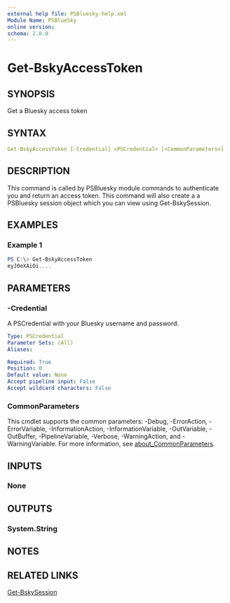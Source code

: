 ```yaml
---
external help file: PSBluesky-help.xml
Module Name: PSBlueSky
online version:
schema: 2.0.0
---
```


# Get-BskyAccessToken

## SYNOPSIS

Get a Bluesky access token

## SYNTAX

```yaml
Get-BskyAccessToken [-Credential] <PSCredential> [<CommonParameters>]
```

## DESCRIPTION

This command is called by PSBluesky module commands to authenticate you and return an access token. This command will also create a a PSBluesky session object which you can view using Get-BskySession.

## EXAMPLES

### Example 1

```powershell
PS C:\> Get-BskyAccessToken
eyJ0eXAiOi....
```

## PARAMETERS

### -Credential

A PSCredential with your Bluesky username and password.

```yaml
Type: PSCredential
Parameter Sets: (All)
Aliases:

Required: True
Position: 0
Default value: None
Accept pipeline input: False
Accept wildcard characters: False
```

### CommonParameters

This cmdlet supports the common parameters: -Debug, -ErrorAction, -ErrorVariable, -InformationAction, -InformationVariable, -OutVariable, -OutBuffer, -PipelineVariable, -Verbose, -WarningAction, and -WarningVariable. For more information, see [about_CommonParameters](http://go.microsoft.com/fwlink/?LinkID=113216).

## INPUTS

### None

## OUTPUTS

### System.String

## NOTES

## RELATED LINKS

[Get-BskySession](Get-BskySession.md)
